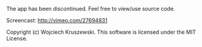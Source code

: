 The app has been discontinued. Feel free to view/use source code.

Screencast: http://vimeo.com/27694831

Copyright (c) Wojciech Kruszewski. This software is licensed under the MIT License.
